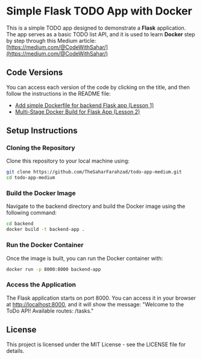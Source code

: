 # Simple Flask TODO App with Docker
This is a simple TODO app designed to demonstrate a **Flask** application. The app serves as a basic TODO list API, and it is used to learn **Docker** step by step through this Medium article:
[https://medium.com/@CodeWithSahar/](https://medium.com/@CodeWithSahar/)

## Code Versions

You can access each version of the code by clicking on the title, and then follow the instructions in the README file:

- [Add simple Dockerfile for backend Flask app (Lesson 1)](https://github.com/TheSaharFarahzad/todo-app-medium/tree/lesson-1)
- [Multi-Stage Docker Build for Flask App (Lesson 2)](https://github.com/TheSaharFarahzad/todo-app-medium/tree/lesson-2)

## Setup Instructions

### Cloning the Repository

Clone this repository to your local machine using:

```bash
git clone https://github.com/TheSaharFarahzad/todo-app-medium.git
cd todo-app-medium
```

### Build the Docker Image

Navigate to the backend directory and build the Docker image using the following command:

```bash
cd backend
docker build -t backend-app .
```

### Run the Docker Container

Once the image is built, you can run the Docker container with:

```bash
docker run -p 8000:8000 backend-app
```

### Access the Application

The Flask application starts on port 8000. You can access it in your browser at [http://localhost:8000](http://localhost:8000), and it will show the message: "Welcome to the ToDo API! Available routes: /tasks."

## License

This project is licensed under the MIT License - see the LICENSE file for details.
